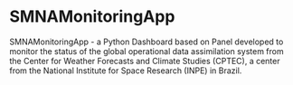 # SMNAMonitoringApp
SMNAMonitoringApp - a Python Dashboard based on Panel developed to monitor the status of the global operational data assimilation system from the Center for Weather Forecasts and Climate Studies (CPTEC), a center from the National Institute for Space Research (INPE) in Brazil.
